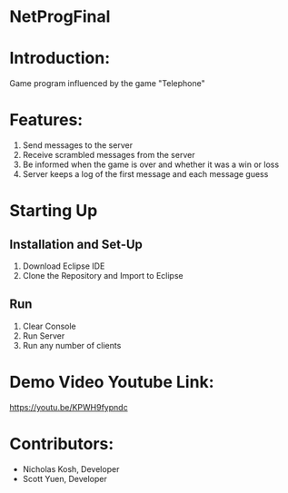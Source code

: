# NetProgFinal

# Introduction:
  Game program influenced by the game "Telephone"
  
# Features:
  1. Send messages to the server
  2. Receive scrambled messages from the server
  3. Be informed when the game is over and whether it was a win or loss
  4. Server keeps a log of the first message and each message guess 

# Starting Up
## Installation and Set-Up
  1. Download Eclipse IDE
  2. Clone the Repository and Import to Eclipse
## Run
  1. Clear Console
  2. Run Server
  3. Run any number of clients

# Demo Video Youtube Link: 
  https://youtu.be/KPWH9fypndc
  
# Contributors:
  - Nicholas Kosh, Developer
  - Scott Yuen, Developer
